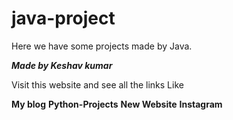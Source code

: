 # java-project
Here we have some projects made by Java.

_____________________________________________________________Made by Keshav kumar_____________________________________________________________

Visit this website and see all the links Like

**My blog**
**Python-Projects**
**New Website**
**Instagram**


